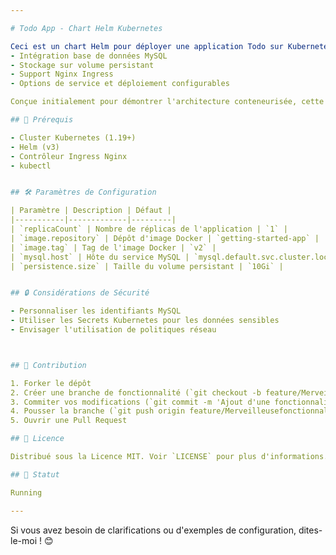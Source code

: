 ```yaml
---

# Todo App - Chart Helm Kubernetes

Ceci est un chart Helm pour déployer une application Todo sur Kubernetes, avec :
- Intégration base de données MySQL
- Stockage sur volume persistant
- Support Nginx Ingress
- Options de service et déploiement configurables

Conçue initialement pour démontrer l'architecture conteneurisée, cette chart facilite le déploiement pour illustrer les principes de configuration et de déploiement via Helm.

## 🚀 Prérequis

- Cluster Kubernetes (1.19+)
- Helm (v3)
- Contrôleur Ingress Nginx
- kubectl


## 🛠️ Paramètres de Configuration

| Paramètre | Description | Défaut |
|-----------|-------------|---------|
| `replicaCount` | Nombre de réplicas de l'application | `1` |
| `image.repository` | Dépôt d'image Docker | `getting-started-app` |
| `image.tag` | Tag de l'image Docker | `v2` |
| `mysql.host` | Hôte du service MySQL | `mysql.default.svc.cluster.local` |
| `persistence.size` | Taille du volume persistant | `10Gi` |


## 🔒 Considérations de Sécurité

- Personnaliser les identifiants MySQL
- Utiliser les Secrets Kubernetes pour les données sensibles
- Envisager l'utilisation de politiques réseau



## 🤝 Contribution

1. Forker le dépôt
2. Créer une branche de fonctionnalité (`git checkout -b feature/MerveilleusefonctionnalitÃ©`)
3. Commiter vos modifications (`git commit -m 'Ajout d'une fonctionnalité incroyable'`)
4. Pousser la branche (`git push origin feature/MerveilleusefonctionnalitÃ©`)
5. Ouvrir une Pull Request

## 📄 Licence

Distribué sous la Licence MIT. Voir `LICENSE` pour plus d'informations.

## 🚦 Statut

Running

---
```


Si vous avez besoin de clarifications ou d'exemples de configuration, dites-le-moi ! 😊